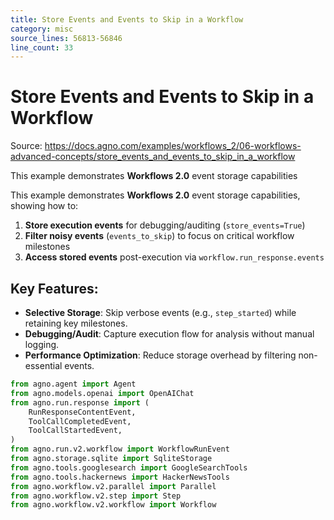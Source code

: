 ```yaml
---
title: Store Events and Events to Skip in a Workflow
category: misc
source_lines: 56813-56846
line_count: 33
---
```


# Store Events and Events to Skip in a Workflow
Source: https://docs.agno.com/examples/workflows_2/06-workflows-advanced-concepts/store_events_and_events_to_skip_in_a_workflow

This example demonstrates **Workflows 2.0** event storage capabilities

This example demonstrates **Workflows 2.0** event storage capabilities, showing how to:

1. **Store execution events** for debugging/auditing (`store_events=True`)
2. **Filter noisy events** (`events_to_skip`) to focus on critical workflow milestones
3. **Access stored events** post-execution via `workflow.run_response.events`

## Key Features:

* **Selective Storage**: Skip verbose events (e.g., `step_started`) while retaining key milestones.
* **Debugging/Audit**: Capture execution flow for analysis without manual logging.
* **Performance Optimization**: Reduce storage overhead by filtering non-essential events.

```python store_events_and_events_to_skip_in_a_workflow.py
from agno.agent import Agent
from agno.models.openai import OpenAIChat
from agno.run.response import (
    RunResponseContentEvent,
    ToolCallCompletedEvent,
    ToolCallStartedEvent,
)
from agno.run.v2.workflow import WorkflowRunEvent
from agno.storage.sqlite import SqliteStorage
from agno.tools.googlesearch import GoogleSearchTools
from agno.tools.hackernews import HackerNewsTools
from agno.workflow.v2.parallel import Parallel
from agno.workflow.v2.step import Step
from agno.workflow.v2.workflow import Workflow

